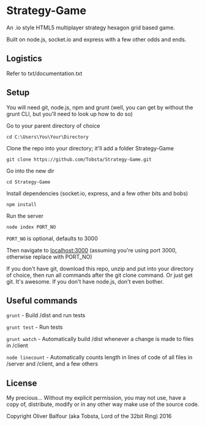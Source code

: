 # Strategy-Game

An .io style HTML5 multiplayer strategy hexagon grid based game.

Built on node.js, socket.io and express with a few other odds and ends.

## Logistics

Refer to txt/documentation.txt

## Setup

You will need git, node.js, npm and grunt (well, you can get by without the grunt CLI, but you'll need to look up how to do so)

Go to your parent directory of choice

`cd C:\Users\You\Your\Directory`

Clone the repo into your directory; it'll add a folder Strategy-Game

`git clone https://github.com/Tobsta/Strategy-Game.git`

Go into the new dir

`cd Strategy-Game`

Install dependencies (socket.io, express, and a few other bits and bobs)

`npm install`

Run the server

`node index PORT_NO`

`PORT_NO` is optional, defaults to 3000

Then navigate to [localhost:3000](http://localhost:3000) (assuming you're using port 3000, otherwise replace with PORT_NO)

If you don't have git, download this repo, unzip and put into your directory of choice, then run all commands after the git clone command. Or just get git. It's awesome. If you don't have node.js, don't even bother.

## Useful commands

`grunt` - Build /dist and run tests

`grunt test` - Run tests

`grunt watch` - Automatically build /dist whenever a change is made to files in /client

`node linecount` - Automatically counts length in lines of code of all files in /server and /client, and a few others

## License

My precious... Without my explicit permission, you may not use, have a copy of, distribute, modify or in any other way make use of the source code.

Copyright Oliver Balfour (aka Tobsta, Lord of the 32bit Ring) 2016
